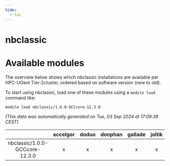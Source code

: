 ```yaml
---
hide:
  - toc
---
```


nbclassic
=========

# Available modules


The overview below shows which nbclassic installations are available per HPC-UGent Tier-2cluster, ordered based on software version (new to old).

To start using nbclassic, load one of these modules using a `module load` command like:

```shell
module load nbclassic/1.0.0-GCCcore-12.3.0
```

*(This data was automatically generated on Tue, 03 Sep 2024 at 17:09:38 CEST)*  

| |accelgor|doduo|donphan|gallade|joltik|shinx|skitty|
| :---: | :---: | :---: | :---: | :---: | :---: | :---: | :---: |
|nbclassic/1.0.0-GCCcore-12.3.0|x|x|x|x|x|x|x|
